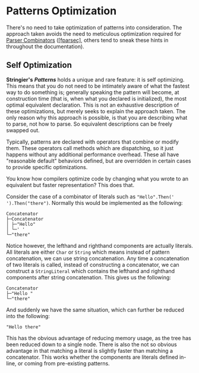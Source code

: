 ﻿# Patterns Optimization

There's no need to take optimization of patterns into consideration. The approach taken avoids the need to meticulous optimization required for [Parser Combinators](https://en.wikipedia.org/wiki/Parser_combinator) ([[fparsec]](http://www.quanttec.com/fparsec/users-guide/performance-optimizations.html), others tend to sneak these hints in throughout the documentation).

## Self Optimization

**Stringier's** ***Patterns*** holds a unique and rare feature: it is self optimizing. This means that you do not need to be intimately aware of what the fastest way to do something is; generally speaking the pattern will become, at construction time (that is, when what you declared is initialized), the most optimal equivalent declaration. This is not an exhaustive description of these optimizations, but merely seeks to explain the approach taken. The only reason why this approach is possible, is that you are describing what to parse, not how to parse. So equivalent descriptions can be freely swapped out.

Typically, patterns are declared with operators that combine or modify them. These operators call methods which are dispatching, so it just happens without any additional performance overhead. These all have "reasonable default" behaviors defined, but are overridden in certain cases to provide specific optimizations.

You know how compilers optimize code by changing what you wrote to an equivalent but faster representation? This does that.

Consider the case of a combinator of literals such as `"Hello".Then(' ').Then("there")`. Normally this would be implemented as the following:

~~~~
Concatenator
├─Concatenator
│ ├─"Hello"
│ └─' '
└─"there"
~~~~

Notice however, the lefthand and righthand components are actually literals. All literals are either `Char` or `String` which means instead of pattern concatenation, we can use string concatenation. Any time a concatenation of two literals is called, instead of constructing a concatenator, we can construct a `StringLiteral` which contains the lefthand and righthand components after string concatenation. This gives us the following:

~~~~
Concatenator
├─"Hello "
└─"there"
~~~~

And suddenly we have the same situation, which can further be reduced into the following:

~~~~
"Hello there"
~~~~

This has the obvious advantage of reducing memory usage, as the tree has been reduced down to a single node. There is also the not so obvious advantage in that matching a literal is slightly faster than matching a concatenator. This works whether the components are literals defined in-line, or coming from pre-existing patterns.